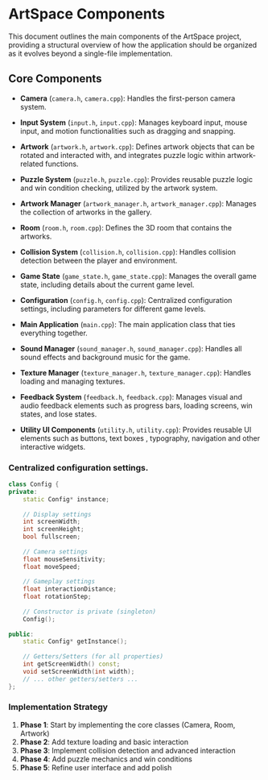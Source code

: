 # ArtSpace Components

This document outlines the main components of the ArtSpace project, providing a structural overview of how the application should be organized as it evolves beyond a single-file implementation.

## Core Components

- **Camera** (`camera.h`, `camera.cpp`): Handles the first-person camera system.
- **Input System** (`input.h`, `input.cpp`): Manages keyboard input, mouse input, and motion functionalities such as dragging and snapping.

- **Artwork** (`artwork.h`, `artwork.cpp`): Defines artwork objects that can be rotated and interacted with, and integrates puzzle logic within artwork-related functions.
- **Puzzle System** (`puzzle.h`, `puzzle.cpp`): Provides reusable puzzle logic and win condition checking, utilized by the artwork system.
- **Artwork Manager** (`artwork_manager.h`, `artwork_manager.cpp`): Manages the collection of artworks in the gallery.

- **Room** (`room.h`, `room.cpp`): Defines the 3D room that contains the artworks.
- **Collision System** (`collision.h`, `collision.cpp`): Handles collision detection between the player and environment.

- **Game State** (`game_state.h`, `game_state.cpp`): Manages the overall game state, including details about the current game level.
- **Configuration** (`config.h`, `config.cpp`): Centralized configuration settings, including parameters for different game levels.
- **Main Application** (`main.cpp`): The main application class that ties everything together.

- **Sound Manager** (`sound_manager.h`, `sound_manager.cpp`): Handles all sound effects and background music for the game.
- **Texture Manager** (`texture_manager.h`, `texture_manager.cpp`): Handles loading and managing textures.

- **Feedback System** (`feedback.h`, `feedback.cpp`): Manages visual and audio feedback elements such as progress bars, loading screens, win states, and lose states.
- **Utility UI Components** (`utility.h`, `utility.cpp`): Provides reusable UI elements such as buttons, text boxes <timer>, typography, navigation and other interactive widgets.



### Centralized configuration settings.

```cpp
class Config {
private:
    static Config* instance;
    
    // Display settings
    int screenWidth;
    int screenHeight;
    bool fullscreen;
    
    // Camera settings
    float mouseSensitivity;
    float moveSpeed;
    
    // Gameplay settings
    float interactionDistance;
    float rotationStep;
    
    // Constructor is private (singleton)
    Config();
    
public:
    static Config* getInstance();
    
    // Getters/Setters (for all properties)
    int getScreenWidth() const;
    void setScreenWidth(int width);
    // ... other getters/setters ...
};
```

### Implementation Strategy

1. **Phase 1**: Start by implementing the core classes (Camera, Room, Artwork)
2. **Phase 2**: Add texture loading and basic interaction
3. **Phase 3**: Implement collision detection and advanced interaction
4. **Phase 4**: Add puzzle mechanics and win conditions
5. **Phase 5**: Refine user interface and add polish